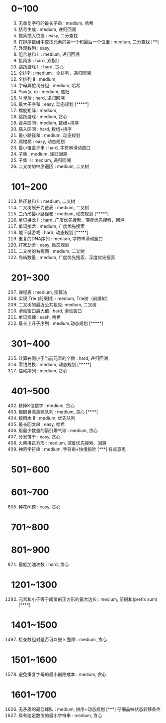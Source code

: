 # 0~100
3. 无重复字符的最长子串 : medium, 哈希
22. 括号生成 : medium, 递归回溯
35. 搜索插入位置 : easy, 二分查找
34. 在排序数组中查找元素的第一个和最后一个位置 : medium, 二分查找 [**]
38. 外观数列 : easy, 
40. 组合总和 II : medium, 递归回溯
42. 接雨水 : hard, 双指针
45. 跳跃游戏 II : hard, 贪心
46. 全排列 : medium，全排列，递归回溯
47. 全排列 II : medium, 
49. 字母异位词分组 : medium, 哈希
50. Pow(x, n) : medium, 递归
51. N 皇后 : hard, 递归回溯
53. 最大子序和 : easy, 动态规划 [*****]
54. 螺旋矩阵 : medium, 
55. 跳跃游戏 : medium, 贪心
56. 合并区间 : medium, 数组+排序
57. 插入区间 : hard, 数组+排序
64. 最小路径和 : medium, 动态规划
70. 爬楼梯 : easy, 动态规划
76. 最小覆盖子串 : hard, 字符串滑动窗口
78. 子集 : medium, 递归回溯
90. 子集 II : medium, 递归回溯
94. 二叉树的中序遍历 : medium, 二叉树

# 101~200
113. 路径总和 II : medium, 二叉树
114. 二叉树展开为链表 : medium, 二叉树
120. 三角形最小路径和 : medium, 动态规划 [*****]
126. 单词接龙 II : hard, 广度优先搜索、深度优先搜索、回溯
127. 单词接龙 : medium, 广度优先搜索
174. 地下城游戏 : hard, 动态规划 [*****]
187. 重复的DNA序列 : medium, 字符串滑动窗口
198. 打家劫舍 : easy, 动态规划
199. 二叉树的右视图 : medium, 二叉树
200. 岛屿数量 : medium, 广度优先搜索、深度优先搜索

# 201~300
207. 课程表 : medium, 图算法
208. 实现 Trie (前缀树) : medium, Trie树（前缀树）
236. 二叉树的最近公共祖先: medium, 二叉树
239. 滑动窗口最大值 : hard, 滑动窗口
290. 单词规律 : eash, 哈希
300. 最长上升子序列 : medium,动态规划 [*****]

# 301~400
315. 计算右侧小于当前元素的个数 : hard, 递归回溯
322. 零钱兑换 : medium, 动态规划 [*****]
376. 摆动序列 : medium, 贪心

# 401~500
402. 移掉K位数字 : medium, 贪心
406. 根据身高重建队列 : medium, 贪心 [****]
407. 接雨水 II : medium, 优先队列
409. 最长回文串 : easy, 哈希
452. 用最少数量的箭引爆气球 : medium, 贪心
455. 分发饼干 : easy, 贪心
473. 火柴拼正方形 : medium, 深度优先搜索、回溯
481. 神奇字符串 : medium, 字符串+快慢指针 [***] 有点意思

# 501~600

# 601~700
605. 种花问题 : easy, 贪心

# 701~800

# 801~900
871. 最低加油次数 : hard, 贪心


# 1201~1300
1292. 元素和小于等于阈值的正方形的最大边长 : medium, 前缀和(prefix sum) [****]


# 1401~1500
1497. 检查数组对是否可以被 k 整除 : medium, 贪心


# 1501~1600
1578. 避免重复字母的最小删除成本 : medium, 贪心

# 1601~1700
1626. 无矛盾的最佳球队 : medium, 排序+动态规划 [***] 仔细品味状态转移条件
1663. 具有给定数值的最小字符串 : medium, 贪心
